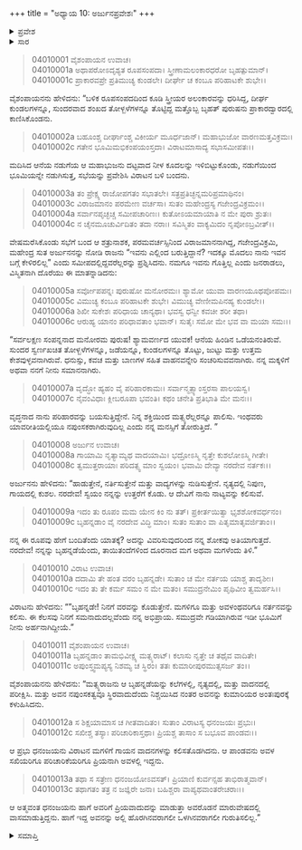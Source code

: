 +++
title = "ಅಧ್ಯಾಯ 10: ಅರ್ಜುನಪ್ರವೇಶಃ"
+++

<details><summary>ಪ್ರವೇಶ</summary>


।।   ಓಂ ಓಂ ನಮೋ ನಾರಾಯಣಾಯ।।   ಶ್ರೀ ವೇದವ್ಯಾಸಾಯ ನಮಃ ।।

ಶ್ರೀ ಕೃಷ್ಣದ್ವೈಪಾಯನ ವೇದವ್ಯಾಸ ವಿರಚಿತ  

**ಶ್ರೀ ಮಹಾಭಾರತ**

**ವಿರಾಟ ಪರ್ವ**

**ವೈರಾಟ ಪರ್ವ**

**ಅಧ್ಯಾಯ 10**

</details>


<details><summary>ಸಾರ</summary>

ನಪುಂಸಕನ ವೇಷದಲ್ಲಿ ತನ್ನ ಆಸ್ಥಾನವನ್ನು ಪ್ರವೇಶಿಸಿದ ಅರ್ಜುನನ್ನು ಯಾರೆಂದು ರಾಜಾ ವಿರಾಟನು ಪ್ರಶ್ನಿಸಿದುದು (1-7). ಅರ್ಜುನ-ವಿರಾಟರ ಸಂಭಾಷಣೆ ಮತ್ತು ಅರ್ಜುನನು ಬೃಹನ್ನಡಾ ಎಂಬ ಹೆಸರಿನಲ್ಲಿ ವಿರಾಟನ ಅಂತಃಪುರದಲ್ಲಿ ಅವನ ಮಗಳು ಉತ್ತರೆಗೆ ಗೀತ-ನಾಟ್ಯಗಳ ಗುರುವಾಗಿ ನೇಮಕಗೊಳ್ಳುವುದು (8-13).

</details>


> 04010001 ವೈಶಂಪಾಯನ ಉವಾಚ।  
04010001a ಅಥಾಪರೋಽದೃಶ್ಯತ ರೂಪಸಂಪದಾ।
	ಸ್ತ್ರೀಣಾಮಲಂಕಾರಧರೋ ಬೃಹತ್ಪುಮಾನ್।  
> 04010001c ಪ್ರಾಕಾರವಪ್ರೇ ಪ್ರತಿಮುಚ್ಯ ಕುಂಡಲೇ।
	ದೀರ್ಘೇ ಚ ಕಂಬೂ ಪರಿಹಾಟಕೇ ಶುಭೇ।।  

ವೈಶಂಪಾಯನನು ಹೇಳಿದನು: “ಬಳಿಕ ರೂಪಸಂಪದದಿಂದ ಕೂಡಿ ಸ್ತ್ರೀಯರ ಅಲಂಕಾರವನ್ನು ಧರಿಸಿದ್ದ, ದೀರ್ಘ ಕುಂಡಲಗಳನ್ನೂ, ಸುಂದರವಾದ ಶಂಖದ ತೋಳ್ಬಳೆಗಳನ್ನೂ ತೊಟ್ಟಿದ್ದ ಮತ್ತೊಬ್ಬ ಬೃಹತ್ ಪುರುಷನು ಪ್ರಾಕಾರದ್ವಾರದಲ್ಲಿ ಕಾಣಿಸಿಕೊಂಡನು.

> 04010002a ಬಹೂಂಶ್ಚ ದೀರ್ಘಾಂಶ್ಚ ವಿಕೀರ್ಯ ಮೂರ್ಧಜಾನ್।
	ಮಹಾಭುಜೋ ವಾರಣಮತ್ತವಿಕ್ರಮಃ।  
> 04010002c ಗತೇನ ಭೂಮಿಮಭಿಕಂಪಯಂಸ್ತದಾ।
	ವಿರಾಟಮಾಸಾದ್ಯ ಸಭಾಸಮೀಪತಃ।।  

ಮದಿಸಿದ ಆನೆಯ ನಡುಗೆಯ ಆ ಮಹಾಭುಜನು ದಟ್ಟವಾದ ನೀಳ ಕೂದಲನ್ನು ಇಳಿಬಿಟ್ಟುಕೊಂಡು, ನಡುಗೆಯಿಂದ ಭೂಮಿಯನ್ನೇ ನಡುಗಿಸುತ್ತ, ಸಭೆಯನ್ನು ಪ್ರವೇಶಿಸಿ ವಿರಾಟನ ಬಳಿ ಬಂದನು.

> 04010003a ತಂ ಪ್ರೇಕ್ಷ್ಯ ರಾಜೋಪಗತಂ ಸಭಾತಲೇ।
	ಸತ್ರಪ್ರತಿಚ್ಛನ್ನಮರಿಪ್ರಮಾಥಿನಂ।  
> 04010003c ವಿರಾಜಮಾನಂ ಪರಮೇಣ ವರ್ಚಸಾ।
	ಸುತಂ ಮಹೇಂದ್ರಸ್ಯ ಗಜೇಂದ್ರವಿಕ್ರಮಂ।।  
> 04010004a ಸರ್ವಾನಪೃಚ್ಛಚ್ಚ ಸಮೀಪಚಾರಿಣಃ।
	ಕುತೋಽಯಮಾಯಾತಿ ನ ಮೇ ಪುರಾ ಶ್ರುತಃ।  
> 04010004c ನ ಚೈನಮೂಚುರ್ವಿದಿತಂ ತದಾ ನರಾಃ।
	ಸವಿಸ್ಮಿತಂ ವಾಕ್ಯಮಿದಂ ನೃಪೋಽಬ್ರವೀತ್।।  

ವೇಷಮರೆಸಿಕೊಂಡು ಸಭೆಗೆ ಬಂದ ಆ ಶತ್ರುನಾಶಕ, ಪರಮವರ್ಚಸ್ಸಿನಿಂದ ವಿರಾಜಮಾನನಾಗಿದ್ದ, ಗಜೇಂದ್ರವಿಕ್ರಮಿ, ಮಹೇಂದ್ರ ಸುತ ಅರ್ಜುನನನ್ನು ನೋಡಿ ರಾಜನು “ಇವನು ಎಲ್ಲಿಂದ ಬರುತ್ತಿದ್ದಾನೆ? ಇದಕ್ಕೂ ಮೊದಲು ನಾನು ಇವನ ಬಗ್ಗೆ ಕೇಳಿರಲಿಲ್ಲ” ಎಂದು ಸಮೀಪದಲ್ಲಿದ್ದವರೆಲ್ಲರನ್ನು ಪ್ರಶ್ನಿಸಿದನು. ನಮಗೂ ಇವನು ಗೊತ್ತಿಲ್ಲ ಎಂದು ಜನರಾಡಲು, ವಿಸ್ಮಿತನಾಗಿ ದೊರೆಯು ಈ ಮಾತನ್ನಾಡಿದನು:

> 04010005a ಸರ್ವೋಪಪನ್ನಃ ಪುರುಷೋ ಮನೋರಮಃ।
	ಶ್ಯಾಮೋ ಯುವಾ ವಾರಣಯೂಥಪೋಪಮಃ।  
> 04010005c ವಿಮುಚ್ಯ ಕಂಬೂ ಪರಿಹಾಟಕೇ ಶುಭೇ।
	ವಿಮುಚ್ಯ ವೇಣೀಮಪಿನಹ್ಯ ಕುಂಡಲೇ।।   
> 04010006a ಶಿಖೀ ಸುಕೇಶಃ ಪರಿಧಾಯ ಚಾನ್ಯಥಾ।
	ಭವಸ್ವ ಧನ್ವೀ ಕವಚೀ ಶರೀ ತಥಾ।   
> 04010006c ಆರುಹ್ಯ ಯಾನಂ ಪರಿಧಾವತಾಂ ಭವಾನ್।
	ಸುತೈಃ ಸಮೋ ಮೇ ಭವ ವಾ ಮಯಾ ಸಮಃ।।  

“ಸರ್ವಲಕ್ಷಣ ಸಂಪನ್ನನಾದ ಮನೋರಮ ಪುರುಷ! ಶ್ಯಾಮವರ್ಣದ ಯುವಕ! ಆನೆಯ ಹಿಂಡಿನ ಒಡೆಯನಂತಿರುವೆ. ಸುಂದರ ಸ್ವರ್ಣಖಚಿತ ತೋಳ್ಬಳೆಗಳನ್ನೂ, ಜಡೆಯನ್ನೂ, ಕುಂಡಲಗಳನ್ನೂ ತೊಟ್ಟು, ಜುಟ್ಟು ಮತ್ತು ಉತ್ತಮ ಕೇಶವುಳ್ಳವನಾಗಿರುವೆ. ಧನುಸ್ಸು, ಕವಚ ಮತ್ತು ಬಾಣಗಳ ಸಹಿತ ವಾಹನವನ್ನೇರಿ ಸಂಚರಿಸುವವನಾಗಿರು. ನನ್ನ ಮಕ್ಕಳಿಗೆ ಅಥವಾ ನನಗೆ ನೀನು ಸಮಾನನಾಗಿರು.

> 04010007a ವೃದ್ಧೋ ಹ್ಯಹಂ ವೈ ಪರಿಹಾರಕಾಮಃ।
	ಸರ್ವಾನ್ಮತ್ಸ್ಯಾಂಸ್ತರಸಾ ಪಾಲಯಸ್ವ।  
> 04010007c ನೈವಂವಿಧಾಃ ಕ್ಲೀಬರೂಪಾ ಭವಂತಿ।
	ಕಥಂ ಚನೇತಿ ಪ್ರತಿಭಾತಿ ಮೇ ಮನಃ।।  

ವೃದ್ಧನಾದ ನಾನು ಪರಿಹಾರವನ್ನು ಬಯಸುತ್ತಿದ್ದೇನೆ. ನಿನ್ನ ಶಕ್ತಿಯಿಂದ ಮತ್ಸ್ಯರೆಲ್ಲರನ್ನೂ ಪಾಲಿಸು. ಇಂಥವರು ಯಾವರೀತಿಯಲ್ಲಿಯೂ ನಪುಂಸಕರಾಗಿರುವುದಿಲ್ಲ ಎಂದು ನನ್ನ ಮನಸ್ಸಿಗೆ ತೋರುತ್ತಿದೆ. ”

> 04010008 ಅರ್ಜುನ ಉವಾಚ।  
04010008a ಗಾಯಾಮಿ ನೃತ್ಯಾಮ್ಯಥ ವಾದಯಾಮಿ।
	ಭದ್ರೋಽಸ್ಮಿ ನೃತ್ತೇ ಕುಶಲೋಽಸ್ಮಿ ಗೀತೇ।  
> 04010008c ತ್ವಮುತ್ತರಾಯಾಃ ಪರಿದತ್ಸ್ವ ಮಾಂ ಸ್ವಯಂ।
	ಭವಾಮಿ ದೇವ್ಯಾ ನರದೇವ ನರ್ತಕಃ।।  

ಅರ್ಜುನನು ಹೇಳಿದನು: “ಹಾಡುತ್ತೇನೆ, ನರ್ತಿಸುತ್ತೇನೆ ಮತ್ತು ವಾದ್ಯಗಳನ್ನು ನುಡಿಸುತ್ತೇನೆ. ನೃತ್ಯದಲ್ಲಿ ನಿಪುಣ, ಗಾಯದಲ್ಲಿ ಕುಶಲ. ನರದೇವ! ಸ್ವಯಂ ನನ್ನನ್ನು ಉತ್ತರೆಗೆ ಕೊಡು. ಆ ದೇವಿಗೆ ನಾನು ನಾಟ್ಯವನ್ನು ಕಲಿಸುವೆ.

> 04010009a ಇದಂ ತು ರೂಪಂ ಮಮ ಯೇನ ಕಿಂ ನು ತತ್।
	ಪ್ರಕೀರ್ತಯಿತ್ವಾ ಭೃಶಶೋಕವರ್ಧನಂ।  
> 04010009c ಬೃಹನ್ನಡಾಂ ವೈ ನರದೇವ ವಿದ್ಧಿ ಮಾಂ।
	ಸುತಂ ಸುತಾಂ ವಾ ಪಿತೃಮಾತೃವರ್ಜಿತಾಂ।।  

ನನ್ನ ಈ ರೂಪವು ಹೇಗೆ ಬಂದಿತೆಂದು ಯಾತಕ್ಕೆ? ಅದನ್ನು ವಿವರಿಸುವುದರಿಂದ ನನ್ನ ಶೋಕವು ಅತಿಯಾಗುತ್ತದೆ. ನರದೇವ! ನನ್ನನ್ನು ಬೃಹನ್ನಡೆಯೆಂದು, ತಾಯಿತಂದೆಗಳಿಂದ ದೂರನಾದ ಮಗ ಅಥವಾ ಮಗಳೆಂದು ತಿಳಿ.”

> 04010010 ವಿರಾಟ ಉವಾಚ।  
04010010a ದದಾಮಿ ತೇ ಹಂತ ವರಂ ಬೃಹನ್ನಡೇ।
	ಸುತಾಂ ಚ ಮೇ ನರ್ತಯ ಯಾಶ್ಚ ತಾದೃಶೀಃ।  
> 04010010c ಇದಂ ತು ತೇ ಕರ್ಮ ಸಮಂ ನ ಮೇ ಮತಂ।
	ಸಮುದ್ರನೇಮಿಂ ಪೃಥಿವೀಂ ತ್ವಮರ್ಹಸಿ।।  

ವಿರಾಟನು ಹೇಳಿದನು: “”ಬೃಹನ್ನಡೇ! ನಿನಗೆ ವರವನ್ನು ಕೊಡುತ್ತೇನೆ. ಮಗಳಿಗೂ ಮತ್ತು ಅವಳಂಥವರಿಗೂ ನರ್ತನವನ್ನು ಕಲಿಸು. ಈ ಕೆಲಸವು ನಿನಗೆ ಸಮನಾದುದಲ್ಲವೆಂದು ನನ್ನ ಅಭಿಪ್ರಾಯ. ಸಮುದ್ರವೇ ಗಡಿಯಾಗಿರುವ ಇಡೀ ಭೂಮಿಗೆ ನೀನು ಅರ್ಹನಾಗಿದ್ದೀಯೆ.”

> 04010011 ವೈಶಂಪಾಯನ ಉವಾಚ।  
04010011a ಬೃಹನ್ನಡಾಂ ತಾಮಭಿವೀಕ್ಷ್ಯ ಮತ್ಸ್ಯರಾಟ್।
	ಕಲಾಸು ನೃತ್ತೇ ಚ ತಥೈವ ವಾದಿತೇ।  
> 04010011c ಅಪುಂಸ್ತ್ವಮಪ್ಯಸ್ಯ ನಿಶಮ್ಯ ಚ ಸ್ಥಿರಂ।
	ತತಃ ಕುಮಾರೀಪುರಮುತ್ಸಸರ್ಜ ತಂ।।   

ವೈಶಂಪಾಯನನು ಹೇಳಿದನು: “ಮತ್ಸ್ಯರಾಜನು ಆ ಬೃಹನ್ನಡೆಯನ್ನು ಕಲೆಗಳಲ್ಲಿ, ನೃತ್ಯದಲ್ಲಿ, ಮತ್ತು ವಾದನದಲ್ಲಿ ಪರೀಕ್ಷಿಸಿ. ಮತ್ತು ಅವನ ನಪುಂಸಕತ್ವವೂ ಸ್ಥಿರವಾದುದೆಂದು ನಿಶ್ಚಯಿಸಿದ ನಂತರ ಅವನನ್ನು ಕುಮಾರಿಯರ ಅಂತಃಪುರಕ್ಕೆ ಕಳುಹಿಸಿದನು.

> 04010012a ಸ ಶಿಕ್ಷಯಾಮಾಸ ಚ ಗೀತವಾದಿತಂ।
	ಸುತಾಂ ವಿರಾಟಸ್ಯ ಧನಂಜಯಃ ಪ್ರಭುಃ।   
> 04010012c ಸಖೀಶ್ಚ ತಸ್ಯಾಃ ಪರಿಚಾರಿಕಾಸ್ತಥಾ।
	ಪ್ರಿಯಶ್ಚ ತಾಸಾಂ ಸ ಬಭೂವ ಪಾಂಡವಃ।।   

ಆ ಪ್ರಭು ಧನಂಜಯನು ವಿರಾಟನ ಮಗಳಿಗೆ ಗಾಯನ ವಾದನಗಳನ್ನು ಕಲಿಸತೊಡಗಿದನು. ಆ ಪಾಂಡವನು ಅವಳ ಸಖಿಯರಿಗೂ ಪರಿಚಾರಿಕೆಯರಿಗೂ ಪ್ರಿಯನಾಗಿ ಅವಳಲ್ಲಿ ಇದ್ದನು.

> 04010013a ತಥಾ ಸ ಸತ್ರೇಣ ಧನಂಜಯೋಽವಸತ್।
	ಪ್ರಿಯಾಣಿ ಕುರ್ವನ್ಸಹ ತಾಭಿರಾತ್ಮವಾನ್।  
> 04010013c ತಥಾಗತಂ ತತ್ರ ನ ಜಜ್ಞಿರೇ ಜನಾ।
	ಬಹಿಶ್ಚರಾ ವಾಪ್ಯಥವಾಂತರೇಚರಾಃ।।  

ಆ ಅತ್ಮವಂತ ಧನಂಜಯನು ಹಾಗೆ ಅವರಿಗೆ ಪ್ರಿಯವಾದುದನ್ನು ಮಾಡುತ್ತಾ ಅವರೊಡನೆ ಮಾರುವೇಷದಲ್ಲಿ ವಾಸಮಾಡುತ್ತಿದ್ದನು. ಹಾಗೆ ಇದ್ದ ಅವನನ್ನು ಅಲ್ಲಿ ಹೊರಗಿನವರಾಗಲೀ ಒಳಗಿನವರಾಗಲೀ ಗುರುತಿಸಲಿಲ್ಲ.”


<details><summary>ಸಮಾಪ್ತಿ</summary>


ಇತಿ ಶ್ರೀಮಹಾಭಾರತೇ ವಿರಾಟಪರ್ವಣಿ ವೈರಾಟಪರ್ವಣಿ ಪುರಪ್ರವೇಶೇ ಅರ್ಜುನಪ್ರವೇಶೋ ನಾಮ ದಶಮೋಽಧ್ಯಾಯಃ।।  
ಇದು ಶ್ರೀ ಮಹಾಭಾರತದ ವಿರಾಟಪರ್ವದಲ್ಲಿ ವೈರಾಟಪರ್ವದಲ್ಲಿ ಪುರಪ್ರವೇಶದಲ್ಲಿ ಅರ್ಜುನಪ್ರವೇಶವೆನ್ನುವ ಹತ್ತನೆಯ ಅಧ್ಯಾಯವು.


</details>

